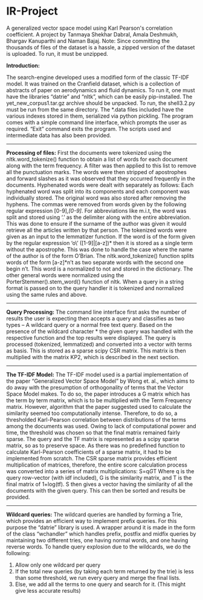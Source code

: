 # IR-Project
A generalized vector space model using Karl Pearson's correlation coefficient. A project by Tanmaya Shekhar Dabral, Amala Deshmukh, Bhargav Kanuparthi and Naman Bajaj. Note: Since committing the thousands of files of the dataset is a hassle, a zipped version of the dataset is uploaded. To run, it must be unzipped.

**Introduction:**

 The search-engine developed uses a modified form of the classic TF-IDF model. It was trained on the Cranfield dataset, which is a collection of abstracts of paper on aerodynamics and fluid dynamics. To run it, one must have the libraries “datrie” and “nltk”, which can be easily pip-installed. The yet_new_corpus1.tar.gz archive should be unpacked. To run, the shell3.2.py must be run from the same directory. The *.data files included have the various indexes stored in them, serialized via python pickling. The program comes with a simple command line interface, which prompts the user as required. “Exit” command exits the program. The scripts used and intermediate data has also been provided. 
****************************************************************
**Processing of files:** First the documents were tokenized using the nltk.word_tokenize() function to obtain a list of words for each document along with the term frequency. A filter was then applied to this list to remove all the punctuation marks. The words were then stripped of apostrophes and forward slashes as it was observed that they occurred frequently in the documents. Hyphenated words were dealt with separately as follows: Each hyphenated word was split into its components and each component was individually stored. The original word was also stored after removing the hyphens. The commas were removed from words given by the following regular expression [0-9]*,[0-9]*.  For abbreviations like m.i.t, the word was split and stored using ‘.’ as the delimiter along with the entire abbreviation. This was done to ensure if the surname of the author was given it would retrieve all the articles written by that person. 
The tokenized words were given as an input to the lemmatizer function.  If the word is of the form given by the regular expression ‘o\’ ([1-9]|[a-z])* then it is stored as a single term without the apostrophe. This was done to handle the case where the name of the author is of the form O’Brian.  The nltk.word_tokenize() function splits words of the form [a-z]*n’t as two separate words with the second one begin n’t. This word is a normalized to not and stored in the dictionary. The other general words were normalized using the PorterStemmer().stem_word() function of nltk.
When a query in a string format is passed on to the query handler it is tokenized and normalized using the same rules and above.
****************************************************************
**Query Processing:** The command line interface first asks the number of results the user is expecting then accepts a query and classifies as two types – A wildcard query or a normal free text query. Based on the presence of the wildcard character * the given query was handled with the respective function and the top results were displayed. The query is processed (tokenized, lemmatized) and converted into a vector with terms as basis. This is stored as a sparse scipy CSR matrix. This matrix is then multiplied with the matrix KP2, which is described in the next section.
****************************************************************
**The TF-IDF Model:** The TF-IDF model used is a partial implementation of the paper “Generalized Vector Space Model” by Wong et. al., which aims to do away with the presumption of orthogonality of terms that the Vector Space Model makes. To do so, the paper introduces a G matrix which has the term by term matrix, which is to be multiplied with the Term Frequency matrix. However, algorithm that the paper suggested used to calculate the similarity seemed too computationally intense. Therefore, to do so, a thresholded Karl-Pearson correlation between distributions of the terms among the documents was used. Owing to lack of computational power and time, the threshold was chosen so that the final matrix remained fairly sparse.
	The query and the TF matrix is represented as a scipy sparse matrix, so as to preserve space. As there was no predefined function to calculate Karl-Pearson coefficients of a sparse matrix, it had to be implemented from scratch. The CSR sparse matrix provides efficient multiplication of matrices, therefore, the entire score calculation process was converted into a series of matrix multiplications:
		S=q*G*T
Where q is the query row-vector (with idf included), G is the similarity matrix, and T is the final matrix of 1+log(tf). S then gives a vector having the similarity of all the documents with the given query. This can then be sorted and results be provided.
****************************************************************
**Wildcard queries:** The wildcard queries are handled by forming a Trie, which provides an efficient way to implement prefix queries. For this purpose the “datrie” library is used. A wrapper around it is made in the form of the class “wchandler” which handles prefix, postfix and midfix queries by maintaining two different tries, one having normal words, and one having reverse words.
	To handle query explosion due to the wildcards, we do the following:
1)	Allow only one wildcard per query
2)	If the total new queries (by taking each term returned by the trie) is less than some threshold, we run every query and merge the final lists.
3)	Else, we add all the terms to one query and search for it. (This might give less accurate results)
